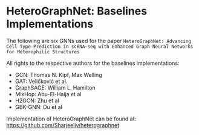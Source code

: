 
# HeteroGraphNet: Baselines Implementations
The following are six GNNs used for the paper `HeteroGraphNet: Advancing Cell Type Prediction in
scRNA-seq with Enhanced Graph Neural Networks for
Heterophilic Structures`

All rights to the respective authors for the baselines implementations:
- GCN: Thomas N. Kipf, Max Welling
- GAT: Veličković et al.
- GraphSAGE: William L. Hamilton
- MixHop: Abu-El-Haija et al
- H2GCN: Zhu et al
- GBK-GNN: Du et al

Implementation of HeteroGraphNet can be found at: https://github.com/Sharjeeliv/heterographnet

